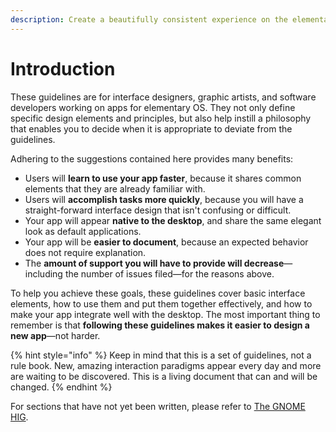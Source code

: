 ```yaml
---
description: Create a beautifully consistent experience on the elementary OS desktop
---
```


# Introduction

These guidelines are for interface designers, graphic artists, and software developers working on apps for elementary OS. They not only define specific design elements and principles, but also help instill a philosophy that enables you to decide when it is appropriate to deviate from the guidelines.

Adhering to the suggestions contained here provides many benefits:

* Users will **learn to use your app faster**, because it shares common elements that they are already familiar with.
* Users will **accomplish tasks more quickly**, because you will have a straight-forward interface design that isn't confusing or difficult.
* Your app will appear **native to the desktop**, and share the same elegant look as default applications.
* Your app will be **easier to document**, because an expected behavior does not require explanation.
* The **amount of support you will have to provide will decrease**—including the number of issues filed—for the reasons above.

To help you achieve these goals, these guidelines cover basic interface elements, how to use them and put them together effectively, and how to make your app integrate well with the desktop. The most important thing to remember is that **following these guidelines makes it easier to design a new app**—not harder.

{% hint style="info" %}
Keep in mind that this is a set of guidelines, not a rule book. New, amazing interaction paradigms appear every day and more are waiting to be discovered. This is a living document that can and will be changed.
{% endhint %}

For sections that have not yet been written, please refer to [The GNOME HIG](https://developer.gnome.org/hig).

